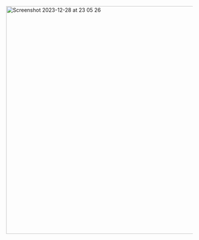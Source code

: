 <img width="615" alt="Screenshot 2023-12-28 at 23 05 26" src="https://github.com/mehdifassifihri/wert/assets/127667625/34135b89-bc41-4d69-ad10-f41a03a49732">
